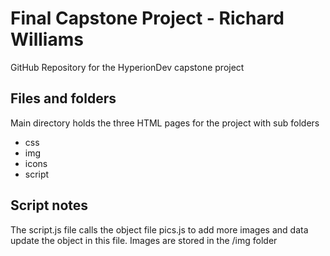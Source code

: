 # Final Capstone Project - Richard Williams

GitHub Repository for the HyperionDev capstone project

## Files and folders

Main directory holds the three HTML pages for the project with sub folders 
* css
* img
* icons
* script

## Script notes

The script.js file calls the object file pics.js to add more images and data update the object in this file. Images are stored in the /img folder